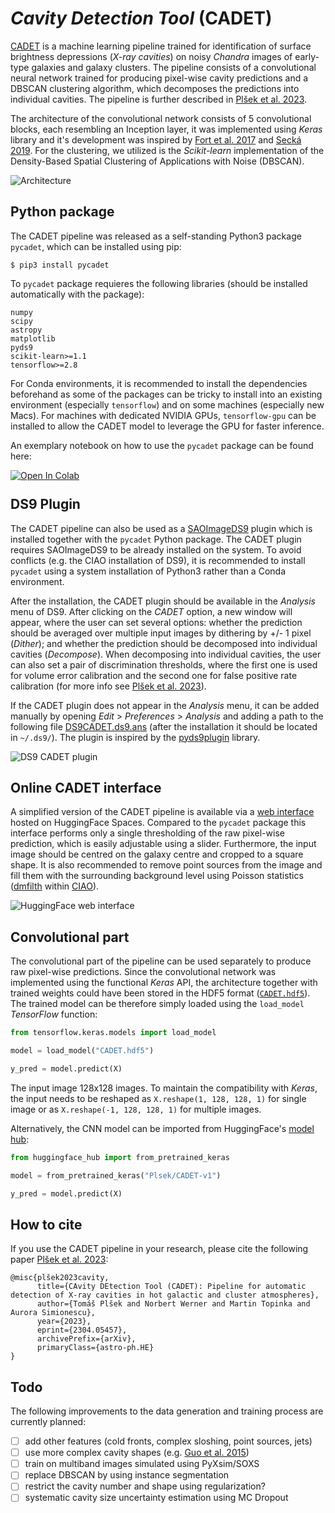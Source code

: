 # *Cavity Detection Tool* (CADET)

[CADET](https://tomasplsek.github.io/CADET/) is a machine learning pipeline trained for identification of surface brightness depressions (*X-ray cavities*) on noisy *Chandra* images of early-type galaxies and galaxy clusters. The pipeline consists of a convolutional neural network trained for producing pixel-wise cavity predictions and a DBSCAN clustering algorithm, which decomposes the predictions into individual cavities. The pipeline is further described in [Plšek et al. 2023](https://arxiv.org/abs/2304.05457).

The architecture of the convolutional network consists of 5 convolutional blocks, each resembling an Inception layer, it was implemented using *Keras* library and it's development was inspired by [Fort et al. 2017](https://ui.adsabs.harvard.edu/abs/2017arXiv171200523F/abstract) and [Secká 2019](https://is.muni.cz/th/rnxoz/?lang=en;fakulta=1411). For the clustering, we utilized is the *Scikit-learn* implementation of the Density-Based Spatial Clustering of Applications with Noise (DBSCAN).

![Architecture](https://github.com/tomasplsek/CADET/raw/main/docs/figures/architecture.png)


## Python package

The CADET pipeline was released as a self-standing Python3 package `pycadet`, which can be installed using pip:

```console
$ pip3 install pycadet
```

To `pycadet` package requieres the following libraries (should be installed automatically with the package):
```
numpy
scipy
astropy
matplotlib
pyds9
scikit-learn>=1.1
tensorflow>=2.8
```

For Conda environments, it is recommended to install the dependencies beforehand as some of the packages can be tricky to install into an existing environment (especially `tensorflow`) and on some machines (especially new Macs). For machines with dedicated NVIDIA GPUs, `tensorflow-gpu` can be installed to allow the CADET model to leverage the GPU for faster inference.

An exemplary notebook on how to use the `pycadet` package can be found here: 

<a target="_blank" href="https://colab.research.google.com/github/tomasplsek/CADET/blob/main/examples/CADET.ipynb">
 <img src="https://colab.research.google.com/assets/colab-badge.svg" alt="Open In Colab" style="margin-bottom:-4px"/>
</a>


<!-- If you want to re-train the network from scratch or generate training images, an additional library is required:\
[`jax`](https://github.com/google/jax) -->

<!-- The CADET pipeline inputs either raw *Chandra* images in units of counts (numbers of captured photons) or exposure-corrected images. When using exposure-corrected images, images should be normalized by the lowest pixel value so all pixels are higher than or equal to 1. For images with many point sources, they should be filled with surrounding background level using Poisson statistics ([dmfilth](https://cxc.cfa.harvard.edu/ciao/ahelp/dmfilth.html) within [CIAO](https://cxc.harvard.edu/ciao/)).

Convolutional part of the CADET pipeline can only input 128x128 images. As a part of the pipeline, input images are therefore being cropped to a size specified by parameter scale (size = scale * 128 pixels) and re-binned to 128x128 images. By default, images are probed on 4 different scales (1,2,3,4). The size of the image inputted into the pipeline therefore needs to at least 512x512 pixels (minimal input size differs if non-default scales are used) and images should be centred at the centre of the galaxy. The re-binning is performed using *Astropy* and *Numpy* libraries and can only handle integer binsizes. For floating point number binning, we recommend using [dmregrid](https://cxc.cfa.harvard.edu/ciao/ahelp/dmregrid.html) and applying CADET model manually (see Convolutional part).

Before being decomposed by the DBSCAN algorithm, pixel-wise predictions produced by the convolutional part of the CADET pipeline need to be further thresholded. In order to simultaneously calibrate the volume error and false positive rate, we introduced two discrimination thresholds (for more info see [Plšek et al. 2023]()) and their default values are 0.4 and 0.6, respectively. Nevertheless, both discrimination thresholds are changeable and can be set to an arbitrary value between 0 and 1.


```python
from pycadet import rebin
```

```python
data, wcs = rebin("NGC4649.fits", scale=2)
```

The `CADET.py` script loads a FITS file specified by the `filename` argument, which is located in the same folder as the main `CADET.py` script. The script creates a folder of the same name as the FITS file, and saves corresponding pixel-wise as well as decomposed cavity predictions into the FITS format while also properly preserving the WCS coordinates. On the output, there is also a PNG file showing decomposed predictions for individual scales.

The volumes of X-ray cavities are calculated under the assumption of rotational symmetry along the direction from the galactic centre towards the centre of the cavity (estimated as *center of mass*). The cavity depth in each point along that direction is then assumed to be equal to its width. Thereby produced 3D cavity models are stored in the `.npy` format and can be used for further caclulation (e.g. cavity energy estimationš) -->

<!-- ![](docs/figures/NGC5813.png) -->

## DS9 Plugin

The CADET pipeline can also be used as a [SAOImageDS9](ds9.si.edu/) plugin which is installed together with the `pycadet` Python package. The CADET plugin requires SAOImageDS9 to be already installed on the system. To avoid conflicts (e.g. the CIAO installation of DS9), it is recommended to install `pycadet` using a system installation of Python3 rather than a Conda environment.

After the installation, the CADET plugin should be available in the *Analysis* menu of DS9. After clicking on the *CADET* option, a new window will appear, where the user can set several options: whether the prediction should be averaged over multiple input images by dithering by +/- 1 pixel (*Dither*); and whether the prediction should be decomposed into individual cavities (*Decompose*). When decomposing into individual cavities, the user can also set a pair of discrimination thresholds, where the first one is used for volume error calibration and the second one for false positive rate calibration (for more info see [Plšek et al. 2023](https://arxiv.org/abs/2304.05457)).

If the CADET plugin does not appear in the *Analysis* menu, it can be added manually by opening *Edit* > *Preferences* > *Analysis* and adding a path to the following file [DS9CADET.ds9.ans](https://github.com/tomasplsek/CADET/raw/main/pycadet/DS9CADET.ds9.ans) (after the installation it should be located in `~/.ds9/`). The plugin is inspired by the [pyds9plugin](https://github.com/vpicouet/pyds9plugin/tree/master) library.

![DS9 CADET plugin](https://github.com/tomasplsek/CADET/raw/main/docs/figures/DS9CADET.gif)



## Online CADET interface

A simplified version of the CADET pipeline is available via a <a href="https://huggingface.co/spaces/Plsek/CADET" target=_blank>web interface</a> hosted on HuggingFace Spaces. Compared to the `pycadet` package this interface performs only a single thresholding of the raw pixel-wise prediction, which is easily adjustable using a slider. Furthermore, the input image should be centred on the galaxy centre and cropped to a square shape. It is also recommended to remove point sources from the image and fill them with the surrounding background level using Poisson statistics ([dmfilth](https://cxc.cfa.harvard.edu/ciao/ahelp/dmfilth.html) within [CIAO](https://cxc.harvard.edu/ciao/)).

![HuggingFace web interface](https://github.com/tomasplsek/CADET/raw/main/docs/figures/CADET_HF.png)


## Convolutional part

<!-- [![Colab](https://colab.research.google.com/assets/colab-badge.svg)](https://colab.research.google.com/github/tomasplsek/CADET/blob/main/CADET_example_colab.ipynb) -->

The convolutional part of the pipeline can be used separately to produce raw pixel-wise predictions. Since the convolutional network was implemented using the functional *Keras* API, the architecture together with trained weights could have been stored in the HDF5 format ([`CADET.hdf5`](https://github.com/tomasplsek/CADET/raw/main/CADET.hdf5)). The trained model can be therefore simply loaded using the `load_model` *TensorFlow* function:

```python
from tensorflow.keras.models import load_model

model = load_model("CADET.hdf5")

y_pred = model.predict(X)
```

The input image 128x128 images. To maintain the compatibility with *Keras*, the input needs to be reshaped as `X.reshape(1, 128, 128, 1)` for single image or as `X.reshape(-1, 128, 128, 1)` for multiple images.

Alternatively, the CNN model can be imported from HuggingFace's [model hub](https://huggingface.co/Plsek/CADET-v1):

```python
from huggingface_hub import from_pretrained_keras

model = from_pretrained_keras("Plsek/CADET-v1")

y_pred = model.predict(X)
```

<!-- Thus produced pixel-wise prediction needs to be further thresholded and decomposed into individual cavities using a DBSCAN clustering algorithm:

```python
import numpy as np
from sklearn.cluster import DBSCAN

y_pred = np.where(y_pred > threshold, 1, 0)

x, y = y_pred.nonzero()
data = np.array([x,y]).reshape(2, -1)

clusters = DBSCAN(eps=1.5, min_samples=3).fit(data.T).labels_
``` -->

## How to cite

<!-- The CADET pipeline is thoroughly described in [Plšek et al. 2023](https://arxiv.org/abs/2304.05457) and was originally developed as a part of my [diploma thesis](https://is.muni.cz/th/x68od/?lang=en).  -->
If you use the CADET  pipeline in your research, please cite the following paper [Plšek et al. 2023](https://arxiv.org/abs/2304.05457):

```
@misc{plšek2023cavity,
      title={CAvity DEtection Tool (CADET): Pipeline for automatic detection of X-ray cavities in hot galactic and cluster atmospheres}, 
      author={Tomáš Plšek and Norbert Werner and Martin Topinka and Aurora Simionescu},
      year={2023},
      eprint={2304.05457},
      archivePrefix={arXiv},
      primaryClass={astro-ph.HE}
}
```

## Todo

The following improvements to the data generation and training process are currently planned:

- [ ] add other features (cold fronts, complex sloshing, point sources, jets)
- [ ] use more complex cavity shapes (e.g. [Guo et al. 2015](https://arxiv.org/abs/1408.5018))
- [ ] train on multiband images simulated using PyXsim/SOXS
- [ ] replace DBSCAN by using instance segmentation 
- [ ] restrict the cavity number and shape using regularization?
- [ ] systematic cavity size uncertainty estimation using MC Dropout

